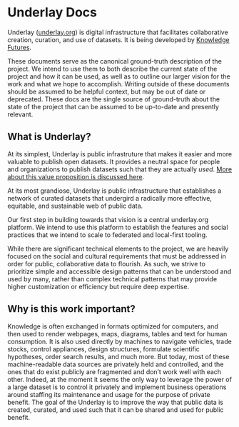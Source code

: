 # Underlay Docs

Underlay ([underlay.org](https://www.underlay.org)) is digital infrastructure that facilitates collaborative creation, curation, and use of datasets. It is being developed by [Knowledge Futures](https://www.knowledgefutures.org).

These documents serve as the canonical ground-truth description of the project. We intend to use them to both describe the current state of the project and how it can be used, as well as to outline our larger vision for the work and what we hope to accomplish. Writing outside of these documents should be assumed to be helpful context, but may be out of date or deprecated. These docs are the single source of ground-truth about the state of the project that can be assumed to be up-to-date and presently relevant.

## What is Underlay?
At its simplest, Underlay is public infrastruture that makes it easier and more valuable to publish open datasets. It provides a neutral space for people and organizations to publish datasets such that they are actually *used*. [More about this value proposition is discussed here](https://notes.knowledgefutures.org/pub/1id7h71i).

At its most grandiose, Underlay is public infrastructure that  establishes a network of curated datasets that undergird a radically more effective, equitable, and sustainable web of public data.

Our first step in building towards that vision is a central underlay.org platform. We intend to use this platform to establish the features and social practices that we intend to scale to federated and local-first tooling.

While there are significant technical elements to the project, we are heavily focused on the social and cultural requirements that must be addressed in order for public, collaborative data to flourish. As such, we strive to prioritize simple and accessible design patterns that can be understood and used by many, rather than complex technical patterns that may provide higher customization or efficiency but require deep expertise.

## Why is this work important?
Knowledge is often exchanged in formats optimized for computers, and then used to render webpages, maps, diagrams, tables and text for human consumption. It is also used directly by machines to navigate vehicles, trade stocks, control appliances, design structures, formulate scientific hypotheses, order search results, and much more. But today, most of these machine-readable data sources are privately held and controlled, and the ones that do exist publicly are fragmented and don’t work well with each other. Indeed, at the moment it seems the only way to leverage the power of a large dataset is to control it privately and implement business operations around staffing its maintenance and usage for the purpose of private benefit. The goal of the Underlay is to improve the way that public data is created, curated, and used such that it can be shared and used for public benefit.
